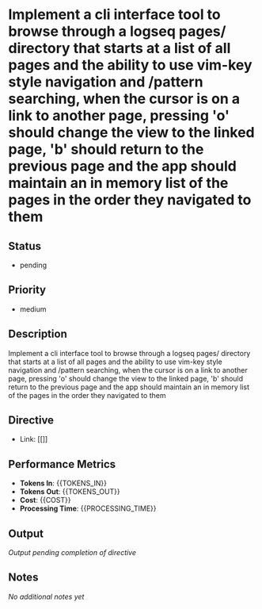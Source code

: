 # Implement a cli interface tool to browse through a logseq pages/ directory that starts at a list of all pages and the ability to use vim-key style navigation and /pattern searching, when the cursor is on a link to another page, pressing &#x27;o&#x27; should change the view to the linked page, &#x27;b&#x27; should return to the previous page and the app should maintain an in memory list of the pages in the order they navigated to them

## Status
- pending

## Priority  
- medium

## Description
Implement a cli interface tool to browse through a logseq pages/ directory that starts at a list of all pages and the ability to use vim-key style navigation and /pattern searching, when the cursor is on a link to another page, pressing &#x27;o&#x27; should change the view to the linked page, &#x27;b&#x27; should return to the previous page and the app should maintain an in memory list of the pages in the order they navigated to them

## Directive
- Link: [[]]

## Performance Metrics
- **Tokens In**: {{TOKENS_IN}}
- **Tokens Out**: {{TOKENS_OUT}}  
- **Cost**: {{COST}}
- **Processing Time**: {{PROCESSING_TIME}}

## Output
_Output pending completion of directive_

## Notes
_No additional notes yet_